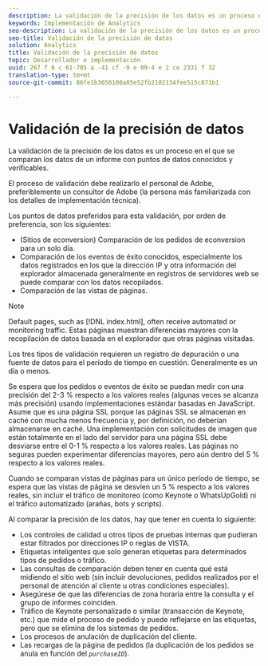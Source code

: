 ```yaml
---
description: La validación de la precisión de los datos es un proceso en el que se comparan los datos de un informe con puntos de datos conocidos y verificables.
keywords: Implementación de Analytics
seo-description: La validación de la precisión de los datos es un proceso en el que se comparan los datos de un informe con puntos de datos conocidos y verificables.
seo-title: Validación de la precisión de datos
solution: Analytics
title: Validación de la precisión de datos
topic: Desarrollador e implementación
uuid: 267 f 6 c 61-705 a -41 cf -9 e 09-4 e 2 ce 2331 f 32
translation-type: tm+mt
source-git-commit: 86fe1b3650100a05e52fb2102134fee515c871b1

---
```



# Validación de la precisión de datos

La validación de la precisión de los datos es un proceso en el que se comparan los datos de un informe con puntos de datos conocidos y verificables.

El proceso de validación debe realizarlo el personal de Adobe, preferiblemente un consultor de Adobe (la persona más familiarizada con los detalles de implementación técnica).

Los puntos de datos preferidos para esta validación, por orden de preferencia, son los siguientes:

* (Sitios de econversion) Comparación de los pedidos de econversion para un solo día.
* Comparación de los eventos de éxito conocidos, especialmente los datos registrados en los que la dirección IP y otra información del explorador almacenada generalmente en registros de servidores web se puede comparar con los datos recopilados.
* Comparación de las vistas de páginas.

>[!NOTE]
>
>Default pages, such as [!DNL index.html], often receive automated or monitoring traffic. Estas páginas muestran diferencias mayores con la recopilación de datos basada en el explorador que otras páginas visitadas.

Los tres tipos de validación requieren un registro de depuración o una fuente de datos para el período de tiempo en cuestión. Generalmente es un día o menos.

Se espera que los pedidos o eventos de éxito se puedan medir con una precisión del 2-3 % respecto a los valores reales (algunas veces se alcanza más precisión) usando implementaciones estándar basadas en JavaScript. Asume que es una página SSL porque las páginas SSL se almacenan en caché con mucha menos frecuencia y, por definición, no deberían almacenarse en caché. Una implementación con solicitudes de imagen que están totalmente en el lado del servidor para una página SSL debe desviarse entre el 0-1 % respecto a los valores reales. Las páginas no seguras pueden experimentar diferencias mayores, pero aún dentro del 5 % respecto a los valores reales.

Cuando se comparan vistas de páginas para un único período de tiempo, se espera que las vistas de página se desvíen un 5 % respecto a los valores reales, sin incluir el tráfico de monitoreo (como Keynote o WhatsUpGold) ni el tráfico automatizado (arañas, bots y scripts).

Al comparar la precisión de los datos, hay que tener en cuenta lo siguiente:

* Los controles de calidad u otros tipos de pruebas internas que pudieran estar filtrados por direcciones IP o reglas de VISTA.
* Etiquetas inteligentes que solo generan etiquetas para determinados tipos de pedidos o tráfico.
* Las consultas de comparación deben tener en cuenta qué está midiendo el sitio web (sin incluir devoluciones, pedidos realizados por el personal de atención al cliente u otras condiciones especiales).
* Asegúrese de que las diferencias de zona horaria entre la consulta y el grupo de informes coinciden.
* Tráfico de Keynote personalizado o similar (transacción de Keynote, etc.) que mide el proceso de pedido y puede reflejarse en las etiquetas, pero que se elimina de los sistemas de pedidos.
* Los procesos de anulación de duplicación del cliente.
* Las recargas de la página de pedidos (la duplicación de los pedidos se anula en función del *`purchaseID`*).

